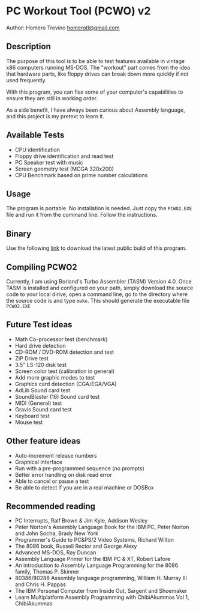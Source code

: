 # PC Workout Tool (PCWO) v2

Author: Homero Trevino <homerotl@gmail.com>

## Description
The purpose of this tool is to be able to test features available in vintage 
x86 computers running MS-DOS. The "workout" part comes from the idea that hardware 
parts, like floppy drives can break down more quickly if not used frequently. 

With this program, you can flex some of your computer's capabilities to ensure 
they are still in working order.

As a side benefit, I have always been curious about Assembly language, and 
this project is my pretext to learn it.

## Available Tests

 * CPU identification
 * Floppy drive identification and read test
 * PC Speaker test with music
 * Screen geometry test (MCGA 320x200)
 * CPU Benchmark based on prime number calculations

## Usage
The program is portable. No installation is needed. Just copy the `PCWO2.EXE` 
file and run it from the command line. Follow the instructions.

## Binary
Use the following [link](https://homerotl.com/downloads/pcwo2/PCWO2-20231026.1.zip) to download the 
latest public build of this program. 

## Compiling PCWO2
Currently, I am using Borland's Turbo Assembler (TASM) Version 4.0. Once 
TASM is installed and configured on your path, simply download the source code
to your local dirive, open a command line, go to the directory where the source
code is and type `make`. This should generate the executable
file `PCWO2.EXE`

## Future Test ideas

  * Math Co-processor test (benchmark)
  * Hard drive detection
  * CD-ROM / DVD-ROM detection and test
  * ZIP Drive test
  * 3.5" LS-120 disk test
  * Screen color test (calibration in general)
  * Add more graphic modes to test
  * Graphics card detection (CGA/EGA/VGA)
  * AdLib Sound card test
  * SoundBlaster (16) Sound card test
  * MIDI (General) test
  * Gravis Sound card test
  * Keyboard test
  * Mouse test
 
## Other feature ideas

  * Auto-increment release numbers
  * Graphical interface
  * Run with a pre-programmed sequence (no prompts)
  * Better error handling on disk read error
  * Able to cancel or pause a test
  * Be able to detect if you are in a real machine or DOSBox

## Recommended reading

  * PC Interrupts, Ralf Brown & Jim Kyle, Addison Wesley
  * Peter Norton's Assembly Language Book for the IBM PC, Peter Norton and John Socha, Brady New York
  * Programmer's Guide to PC&PS/2 Video Systems, Richard Wilton
  * The 8086 book, Russell Rector and George Alexy
  * Advanced MS-DOS, Ray Duncan
  * Assembly Language Primer for the IBM PC & XT, Robert Lafore
  * An introduction to Assembly Language Programming for the 8086 family, Thomas P. Skinner
  * 80386/80286 Assembly language programming, William H. Murray III and Chris H. Pappas
  * The IBM Personal Computer from Inside Out, Sargent and Shoemaker
  * Learn Multiplatform Assembly Programming with ChibiAkummas Vol 1, ChibiAkummas
  
  